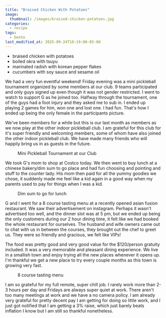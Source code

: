 ```yaml
---
title: "Braised Chicken With Potatoes"
image: 
  thumbnail: /images/braised-chicken-potatoes.jpg
categories:
  - recipe
tags:
  - bento
last_modified_at: 2025-09-24T10:19:00-05:00
---
```


* braised chicken with potatoes
* boiled okra with tsuyu
* marinated radish with korean pepper flakes
* cucumbers with soy sauce and sesame oil

We had a very fun eventful weekend! Friday evening was a mini pickleball tournament organized by some members at our club. 9 teams participated and only guys signed up even though it was not gender restricted. I went to watch to support G as he joined too. Halfway through the tournament, one of the guys had a foot injury and they asked me to sub in. I ended up playing 2 games for him, won one and lost one. I had fun. That's how I ended up being the only female in the participants picture. 

We've been members for a while but this is our last month as members as we now play at the other indoor pickleball club. I am grateful for this club for it's super friendly and welcoming members, some of whom have also joined the other indoor pickleball club. We have made many friends who will happily bring us in as guests in the future.

<figure>
  <a href="#"><img src="{{ '/images/pickleball-tournament.jpg' | absolute_url }}" alt=""></a>
  <figcaption>Mini Pickleball Tournament at our Club</figcaption>
</figure> 

We took G's mom to shop at Costco today. We then went to buy lunch at a chinese bakery/dim sum to go place and had fun choosing and pointing and stuff to the counter lady. His mom then paid for all the yummy goodies we chose, it suddenly made me feel like a kid again in a good way when my parents used to pay for things when I was a kid.

<figure>
  <a href="#"><img src="{{ '/images/dim-sum-togo.jpg' | absolute_url }}" alt=""></a>
  <figcaption>Dim sum to go for lunch</figcaption>
</figure> 

G and I went for a 8 course tasting menu at a recently opened asian fusion restaurant. We saw their advertisement on instagram. Perhaps it wasn't advertised too well, and the dinner slot was at 5 pm, but we ended up being the only customers during our 2 hour dining time, it felt like we had booked the whole restaurant for ourselves. The husband and wife owners came out to chat with us in between the courses, they brought out the chef to greet us. They were so friendly and gracious, we felt like VIPs!

The food was pretty good and very good value for the $120/person gratuity included. It was a very memorable and pleasant dining experience. We live in a smallish town and enjoy trying all the new places whenever it opens up. I'm thankful we get a new place to try every couple months as this town is growing very fast. 

<figure>
  <a href="#"><img src="{{ '/images/tasting-menu.jpg' | absolute_url }}" alt=""></a>
  <figcaption>8 course tasting menu</figcaption>
</figure> 

I am so grateful for my full remote, super chill job. I rarely work more than 2-3 hours per day and Fridays are always super quiet at work. There aren't too many meetings at work and we have a no camera policy. I am already very grateful for pretty decent pay I am getting for doing so little work, and I just got notified that I am getting a 3% raise, which just barely beats inflation I know but I am still so thankful nonetheless.
